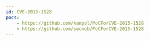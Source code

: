 ```yaml
---
id: CVE-2015-1528
pocs:
    - https://github.com/kanpol/PoCForCVE-2015-1528
    - https://github.com/secmob/PoCForCVE-2015-1528
---
```

